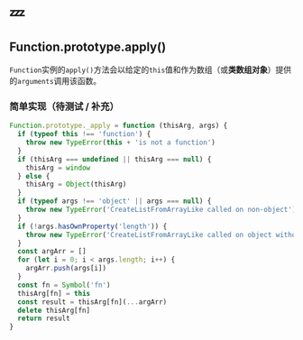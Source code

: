 # :zzz:

## Function.prototype.apply()

`Function`实例的`apply()`方法会以给定的`this`值和作为数组（或**类数组对象**）提供的`arguments`调用该函数。

### 简单实现（待测试 / 补充）

```javascript
Function.prototype._apply = function (thisArg, args) {
  if (typeof this !== 'function') {
    throw new TypeError(this + 'is not a function')
  }
  if (thisArg === undefined || thisArg === null) {
    thisArg = window
  } else {
    thisArg = Object(thisArg)
  }
  if (typeof args !== 'object' || args === null) {
    throw new TypeError('CreateListFromArrayLike called on non-object')
  }
  if (!args.hasOwnProperty('length')) {
    throw new TypeError('CreateListFromArrayLike called on object without a length property')
  }
  const argArr = []
  for (let i = 0; i < args.length; i++) {
    argArr.push(args[i])
  }
  const fn = Symbol('fn')
  thisArg[fn] = this
  const result = thisArg[fn](...argArr)
  delete thisArg[fn]
  return result
}
```
